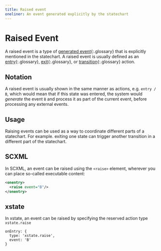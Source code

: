 ```yaml
---
title: Raised event
oneliner: An event generated explicitly by the statechart
---
```


# Raised Event

A raised event is a type of [generated event](generated-event.html){:.glossary} that is explicitly mentioned in the statechart.  A raised event is usually defined as an [entry](entry.html){:.glossary}, [exit](exit.html){:.glossary}, or [transition](transition.html){:.glossary} action.

## Notation

A raised event is usually shown in the same manner as actions, e.g. `entry / B`, which would mean that if this state was entered, the system would _generate_ the event `B` and process it as part of the current event, before processing any external events.

## Usage

Raising events can be used as a way to coordinate different parts of a statechart.  For example. exiting one state can trigger another transition in a different part of the statechart.

## SCXML

In SCXML, an event can be raised using the `<raise>` element, wherever you can place so-called executable content:

```xml
<onentry>
  <raise event="B"/>
</onentry>
```

## xstate

In xstate, an event can be raised by specifying the reserved action type `xstate.raise`

```
onEntry: {
  type: 'xstate.raise',
  event: 'B'
}
```

